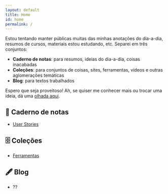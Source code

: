```yaml
---
layout: default
title: Home
id: home
permalink: /
---
```


Estou tentando manter públicas muitas das minhas anotações do dia-a-dia, resumos de cursos, materiais estou estudando, etc. Separei em três conjuntos:

- **Caderno de notas**: para resumos, ideias do dia-a-dia, coisas inacabadas
- **Coleções**: para conjuntos de coisas, sites, ferramentas, vídeos e outras aglomerações temáticas
- **Blog**: para textos trabalhados

Espero que seja proveitoso! Ah, se quiser me conhecer mais ou trocar uma ideia, dá uma [olhada aqui](about).

## 📒 Caderno de notas

- [User Stories](user-stories)

## 🗄 Coleções

- [Ferramentas](ferramentas)

## 🖋 Blog

- ??
